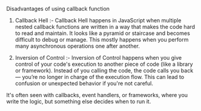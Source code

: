 
Disadvantages of using callback function
1. Callback Hell :- Callback Hell happens in JavaScript when multiple nested callback functions are written in a way that makes the code hard to read and maintain. It looks like a pyramid or staircase and becomes difficult to debug or manage. This mostly happens when you perform many asynchronous operations one after another.

2. Inversion of Control :- Inversion of Control happens when you give control of your code's execution to another piece of code (like a library or framework). Instead of you calling the code, the code calls you back — you’re no longer in charge of the execution flow. This can lead to confusion or unexpected behavior if you're not careful.

It's often seen with callbacks, event handlers, or frameworks, where you write the logic, but something else decides when to run it.
